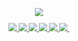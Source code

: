 <!--
 * @Description: My profile
 * @Autor: wjkcxs(Mr.eAt)
 * @Date: 2022.7.02 start
 * @Message:  Enjoy your time in github!
-->

<p align="center">
  <a href="https://github.com/wjkcxs">
    <img src="https://github-readme-stats.vercel.app/api?username=wjkcxs&count_private=true&include_all_commits=true&layout=compact&bg_color=30,e96443,904e95&title_color=fff&text_color=fff"/"/>
  </a>
</p>
 
 <p align="center">
  </a>
    <a href="https://www.facebook.com/profile.php?id=100077767820000">
    <img src="https://img.shields.io/badge/%F0%9F%98%B7-Facebook-blue" />
  </a>
  <a href="https://discord.com/channels/894777792091271209">
    <img src="https://img.shields.io/badge/%F0%9F%A4%AF-Discord-blue" />
  </a>
  <a href="https://space.bilibili.com/2108295476">
    <img src="https://img.shields.io/badge/%F0%9F%8D%9C-BiliBili-blue" />
  </a>                                                                    
  <a href="https://www.youtube.com/channel/UCIJMy04FtNFm5DIRzB1ED2A">
    <img src="https://img.shields.io/badge/%F0%9F%8D%AB-Youtube-blue" />                                                                    
  </a>
  <a href="https://steamcommunity.com/profiles/76561199086787119">
    <img src="https://img.shields.io/badge/%F0%9F%8E%AE-Steam-blue" />                                                                    
  </a>
  <a href="https://www.twitch.tv/wjkcxs">
    <img src="https://img.shields.io/badge/%F0%9F%8E%AB-Twitch-blue" />                                                                    
  </a>
  <a href="https://weibo.com/u/7513136437">
    <img src="" />                                                                                                                                                                    
  </a>                                                                     
</p>

